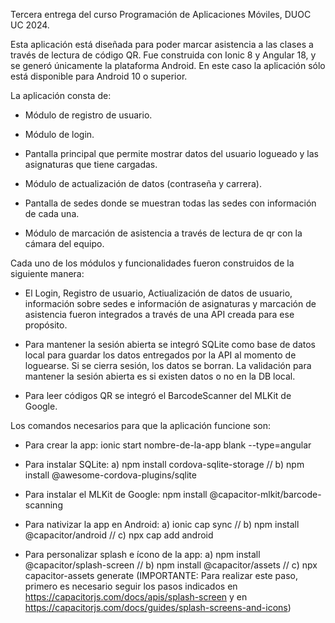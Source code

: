 Tercera entrega del curso Programación de Aplicaciones Móviles, DUOC UC 2024.

Esta aplicación está diseñada para poder marcar asistencia a las clases a través de lectura de código QR. Fue construida con Ionic 8 y Angular 18, y se generó únicamente la plataforma Android. En este caso la aplicación sólo está disponible para Android 10 o superior.

La aplicación consta de:

- Módulo de registro de usuario.

- Módulo de login.

- Pantalla principal que permite mostrar datos del usuario logueado y las asignaturas que tiene cargadas.

- Módulo de actualización de datos (contraseña y carrera).

- Pantalla de sedes donde se muestran todas las sedes con información de cada una.

- Módulo de marcación de asistencia a través de lectura de qr con la cámara del equipo.


Cada uno de los módulos y funcionalidades fueron construidos de la siguiente manera:

- El Login, Registro de usuario, Actiualización de datos de usuario, información sobre sedes e información de asignaturas y marcación de asistencia fueron integrados a través de una API creada para ese propósito.

- Para mantener la sesión abierta se integró SQLite como base de datos local para guardar los datos entregados por la API al momento de loguearse. Si se cierra sesión, los datos se borran. La validación para mantener la sesión abierta es si existen datos o no en la DB local.

- Para leer códigos QR se integró el BarcodeScanner del MLKit de Google.


Los comandos necesarios para que la aplicación funcione son:

- Para crear la app: ionic start nombre-de-la-app blank --type=angular

- Para instalar SQLite: a) npm install cordova-sqlite-storage // b) npm install @awesome-cordova-plugins/sqlite

- Para instalar el MLKit de Google: npm install @capacitor-mlkit/barcode-scanning

- Para nativizar la app en Android: a) ionic cap sync // b) npm install @capacitor/android // c) npx cap add android

- Para personalizar splash e ícono de la app: a) npm install @capacitor/splash-screen // b) npm install @capacitor/assets // c) npx capacitor-assets generate (IMPORTANTE: Para realizar este paso, primero es necesario seguir los pasos indicados en https://capacitorjs.com/docs/apis/splash-screen y en https://capacitorjs.com/docs/guides/splash-screens-and-icons)
